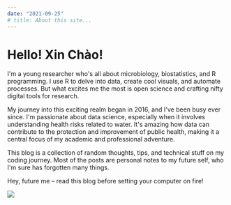 ```yaml
---
date: "2021-09-25"
# title: About this site...
---
```


# Hello! Xin Chào!

I'm a young researcher who's all about microbiology, biostatistics, and R programming. 
I use R to delve into data, create cool visuals, and automate processes. 
But what excites me the most is open science and crafting nifty digital tools for research.  

My journey into this exciting realm began in 2016, and I've been busy ever since. 
I'm passionate about data science, especially when it involves understanding health risks related to water. 
It's amazing how data can contribute to the protection and improvement of public health, 
making it a central focus of my academic and professional adventure.  

This blog is a collection of random thoughts, tips, and technical stuff on my coding journey. 
Most of the posts are personal notes to my future self, who I'm sure has forgotten many things.  

Hey, future me – read this blog before setting your computer on fire!


![](/img/about_green02.jpg)

